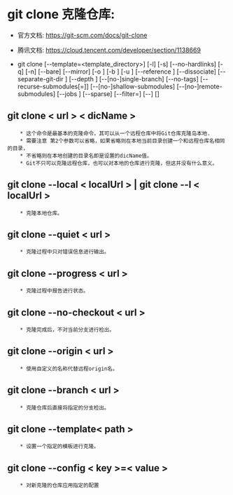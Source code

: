 # git clone 克隆仓库:
+ 官方文档: https://git-scm.com/docs/git-clone
+ 腾讯文档: https://cloud.tencent.com/developer/section/1138669

+ git clone [--template=<template_directory>]
	  [-l] [-s] [--no-hardlinks] [-q] [-n] [--bare] [--mirror]
	  [-o <name>] [-b <name>] [-u <upload-pack>] [--reference <repository>]
	  [--dissociate] [--separate-git-dir <git dir>]
	  [--depth <depth>] [--[no-]single-branch] [--no-tags]
	  [--recurse-submodules[=<pathspec>]] [--[no-]shallow-submodules]
	  [--[no-]remote-submodules] [--jobs <n>] [--sparse]
	  [--filter=<filter>] [--] <repository>
	  [<directory>]


## git clone < url > < dicName >
        * 这个命令是最基本的克隆命令，其可以从一个远程仓库中将Git仓库克隆岛本地.
        * 需要注意 第2个参数可以省略，如果省略则在本地当前目录创建一个和远程仓库名相同的目录，
        * 不省略则在本地创建的目录名即是设置的dicName值。
        * Git不只可以克隆远程仓库，也可以对本地的仓库进行克隆，但这并没有什么意义。

## git clone --local < localUrl > | git clone --l < localUrl >
        * 克隆本地仓库。

## git clone --quiet < url >
        * 克隆过程中只对错误信息进行输出。

## git clone --progress < url >
        * 克隆过程中报告进行状态。

## git clone --no-checkout < url >
        * 克隆完成后，不对当前分支进行检出。

## git clone --origin<name> < url >
        * 使用自定义的名称代替远程origin名。

## git clone --branch<name> < url >
        * 克隆仓库后直接将指定的分支检出。

## git clone --template< path >
        * 设置一个指定的模板进行克隆。

## git clone --config < key >=< value >
        * 对新克隆的仓库应用指定的配置

